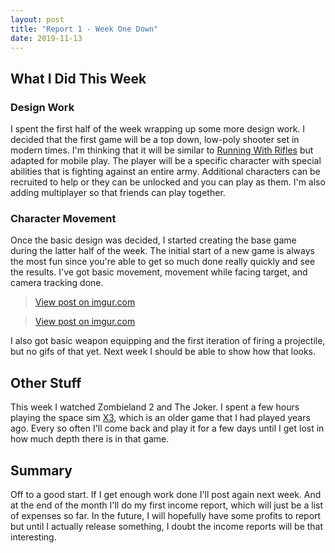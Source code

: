 ```yaml
---
layout: post
title: "Report 1 - Week One Down"
date: 2019-11-13
---
```


## What I Did This Week
### Design Work
I spent the first half of the week wrapping up some more design work. I decided that the first game will be a top down, low-poly shooter set in modern times. I'm thinking that it will be similar to [Running With Rifles](https://store.steampowered.com/app/270150/RUNNING_WITH_RIFLES/) but adapted for mobile play. The player will be a specific character with special abilities that is fighting against an entire army. Additional characters can be recruited to help or they can be unlocked and you can play as them. I'm also adding multiplayer so that friends can play together.
### Character Movement
Once the basic design was decided, I started creating the base game during the latter half of the week. The initial start of a new game is always the most fun since you're able to get so much done really quickly and see the results. I've got basic movement, movement while facing target, and camera tracking done.
<blockquote class="imgur-embed-pub" lang="en" data-id="T9VmAOh"><a href="https://imgur.com/T9VmAOh">View post on imgur.com</a></blockquote><script async src="//s.imgur.com/min/embed.js" charset="utf-8"></script>
<blockquote class="imgur-embed-pub" lang="en" data-id="NHLazCB"><a href="https://imgur.com/NHLazCB">View post on imgur.com</a></blockquote><script async src="//s.imgur.com/min/embed.js" charset="utf-8"></script>
I also got basic weapon equipping and the first iteration of firing a projectile, but no gifs of that yet. Next week I should be able to show how that looks.

## Other Stuff
This week I watched Zombieland 2 and The Joker. I spent a few hours playing the space sim [X3](https://store.steampowered.com/app/201310/X3_Albion_Prelude/), which is an older game that I had played years ago. Every so often I'll come back and play it for a few days until I get lost in how much depth there is in that game.

## Summary
Off to a good start. If I get enough work done I'll post again next week. And at the end of the month I'll do my first income report, which will just be a list of expenses so far. In the future, I will hopefully have some profits to report but until I actually release something, I doubt the income reports will be that interesting.
